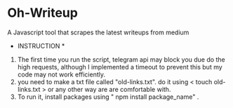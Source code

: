 # Oh-Writeup
A Javascript tool that scrapes the latest writeups from medium

* INSTRUCTION *
1) The first time you run the script, telegram api may block you due do the high requests, although I implemented a timeout to prevent this but my code may not work efficiently.
2) you need to make a txt file called "old-links.txt". do it using < touch old-links.txt > or any other way are are comfortable with.
3) To run it, install packages using " npm install package_name"
.
